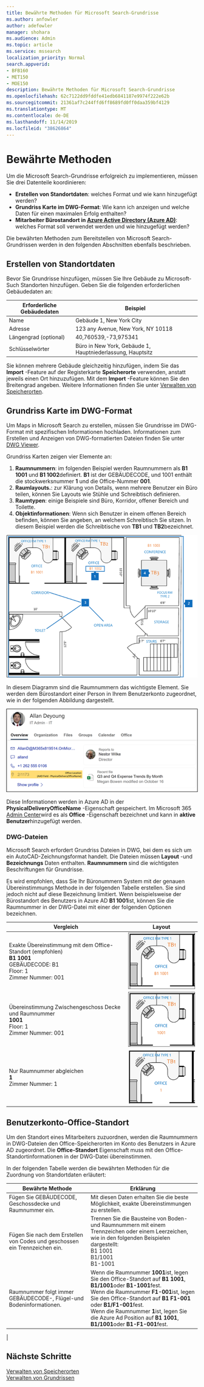 ```yaml
---
title: Bewährte Methoden für Microsoft Search-Grundrisse
ms.author: anfowler
author: adefowler
manager: shohara
ms.audience: Admin
ms.topic: article
ms.service: mssearch
localization_priority: Normal
search.appverid:
- BFB160
- MET150
- MOE150
description: Bewährte Methoden für Microsoft Search-Grundrisse
ms.openlocfilehash: 62c7122dd9fddfe41edb6841187e9974f222e62b
ms.sourcegitcommit: 21361af7c244ffd6ff8689fd0ff0daa359bf4129
ms.translationtype: MT
ms.contentlocale: de-DE
ms.lasthandoff: 11/14/2019
ms.locfileid: "38626864"
---
```

# <a name="best-practices"></a>Bewährte Methoden

Um die Microsoft Search-Grundrisse erfolgreich zu implementieren, müssen Sie drei Datenteile koordinieren:

- **Erstellen von Standortdaten**: welches Format und wie kann hinzugefügt werden?
- **Grundriss Karte im DWG-Format**: Wie kann ich anzeigen und welche Daten für einen maximalen Erfolg enthalten?
- **Mitarbeiter Bürostandort in [Azure Active Directory (Azure AD)](https://azure.microsoft.com/services/active-directory/)**: welches Format soll verwendet werden und wie hinzugefügt werden? <br>

Die bewährten Methoden zum Bereitstellen von Microsoft Search-Grundrissen werden in den folgenden Abschnitten ebenfalls beschrieben.

## <a name="building-location-data"></a>Erstellen von Standortdaten
Bevor Sie Grundrisse hinzufügen, müssen Sie Ihre Gebäude zu Microsoft-Such Standorten hinzufügen. Geben Sie die folgenden erforderlichen Gebäudedaten an:

|Erforderliche Gebäudedaten  |Beispiel  |
|---------|---------|
|Name     |    Gebäude 1, New York City     |
|Adresse     |     123 any Avenue, New York, NY 10118  |
|Längengrad (optional)   |    40,760539,-73,975341      |
|Schlüsselwörter     |    Büro in New York, Gebäude 1, Hauptniederlassung, Hauptsitz     |

Sie können mehrere Gebäude gleichzeitig hinzufügen, indem Sie das **Import** -Feature auf der Registerkarte **Speicherorte** verwenden, anstatt jeweils einen Ort hinzuzufügen. Mit dem **Import** -Feature können Sie den Breitengrad angeben. Weitere Informationen finden Sie unter [Verwalten von Speicherorten](manage-locations.md).

## <a name="floor-plan-map-in-dwg-format"></a>Grundriss Karte im DWG-Format
Um Maps in Microsoft Search zu erstellen, müssen Sie Grundrisse im DWG-Format mit spezifischen Informationen hochladen. Informationen zum Erstellen und Anzeigen von DWG-formatierten Dateien finden Sie unter [DWG Viewer](https://www.autodesk.in/products/dwg). 

Grundriss Karten zeigen vier Elemente an:

1. **Raumnummern**: im folgenden Beispiel werden Raumnummern als **B1 1001** und **B1 1002**definiert. **B1** ist der GEBÄUDECODE, und 1001 enthält die stockwerksnummer **1** und die Office-Nummer **001**.
1. **Raumlayouts.**: zur Klärung von Details, wenn mehrere Benutzer ein Büro teilen, können Sie Layouts wie Stühle und Schreibtisch definieren.
1. **Raumtypen**: einige Beispiele sind Büro, Korridor, offener Bereich und Toilette.
1. **Objektinformationen**: Wenn sich Benutzer in einem offenen Bereich befinden, können Sie angeben, an welchem Schreibtisch Sie sitzen. In diesem Beispiel werden die Schreibtische von **TB1** und **TB2**bezeichnet.

![Einfache Office-Karte mit der Bezeichnung von Raumnummern, Objekten und Raumtypen](media/Floorplans-LayoutwithCallouts.png)

In diesem Diagramm sind die Raumnummern das wichtigste Element. Sie werden dem Bürostandort einer Person in Ihrem Benutzerkonto zugeordnet, wie in der folgenden Abbildung dargestellt.

![Registerkarte "Übersicht" der Personen Suchergebnis Karte mit den Details des Benutzers, einschließlich des Office-Standorts](media/floorplans-peoplecard.png)

Diese Informationen werden in Azure AD in der **PhysicalDeliveryOfficeName** -Eigenschaft gespeichert. Im Microsoft 365 [Admin Center](https://admin.microsoft.com)wird es als **Office** -Eigenschaft bezeichnet und kann in **aktive Benutzer**hinzugefügt werden.

### <a name="dwg-files"></a>DWG-Dateien
Microsoft Search erfordert Grundriss Dateien in DWG, bei dem es sich um ein AutoCAD-Zeichnungsformat handelt. Die Dateien müssen **Layout** -und **Bezeichnungs** Daten enthalten. **Raumnummern** sind die wichtigsten Beschriftungen für Grundrisse.

Es wird empfohlen, dass Sie Ihr Büronummern System mit der genauen Übereinstimmungs Methode in der folgenden Tabelle erstellen. Sie sind jedoch nicht auf diese Bezeichnung limitiert. Wenn beispielsweise der Bürostandort des Benutzers in Azure AD **B1 1001**ist, können Sie die Raumnummer in der DWG-Datei mit einer der folgenden Optionen bezeichnen.

|Vergleich  |Layout  |
|---------|---------|
|Exakte Übereinstimmung mit dem Office-Standort (empfohlen) <br> **B1 1001** <br> GEBÄUDECODE: B1<br>Floor: 1 <br>Zimmer Nummer: 001    |    ![Einzelner Büro Grundriss mit der Büronummer "B1 1001".](media/floorplans-layoutexactmatch.png)     |
|Übereinstimmung Zwischengeschoss Decke und Raumnummer <br> **1001**<br>Floor: 1 <br>Zimmer Nummer: 001    |   ![Einzelner Office-Grundriss mit der Office-Nummer "1001".](media/floorplans-layoutfloorroom.png)   |
|Nur Raumnummer abgleichen <br> **1**<br>Zimmer Nummer: 1        |    ![Einzelne Office Floor-Karte mit der Office-Nummer "1"](media/floorplans-layoutroomonly.png)     |

## <a name="user-account-office-location"></a>Benutzerkonto-Office-Standort
Um den Standort eines Mitarbeiters zuzuordnen, werden die Raumnummern in DWG-Dateien den Office-Speicherorten im Konto des Benutzers in Azure AD zugeordnet. Die **Office-Standort** Eigenschaft muss mit den Office-Standortinformationen in der DWG-Datei übereinstimmen.

In der folgenden Tabelle werden die bewährten Methoden für die Zuordnung von Standortdaten erläutert:

|Bewährte Methode  |Erklärung |
|---------|---------|
|Fügen Sie GEBÄUDECODE, Geschossdecke und Raumnummer ein.     |   Mit diesen Daten erhalten Sie die beste Möglichkeit, exakte Übereinstimmungen zu erstellen.     |
|Fügen Sie nach dem Erstellen von Codes und geschossen ein Trennzeichen ein.     |  Trennen Sie die Bausteine von Boden-und Raumnummern mit einem Trennzeichen oder einem Leerzeichen, wie in den folgenden Beispielen dargestellt:<br> B1 1001<br> B1/1001 <br> B1-1001   |
|Raumnummer folgt immer GEBÄUDECODE-, Flügel-und Bodeninformationen.     |  Wenn die Raumnummer **1001**ist, legen Sie den Office-Standort auf **B1 1001**, **B1/1001**oder **B1-1001**fest. <br> Wenn die Raumnummer **F1-001**ist, legen Sie den Office-Standort auf **B1 F1-001** oder **B1/F1-001**fest. <br> Wenn die Raumnummer **1**ist, legen Sie die Azure Ad Position auf **B1 1001**, **B1/1001**oder **B1-F1-001**fest.       |
|

## <a name="next-steps"></a>Nächste Schritte
[Verwalten von Speicherorten](manage-locations.md)<br>
[Verwalten von Grundrissen](manage-floorplans.md)